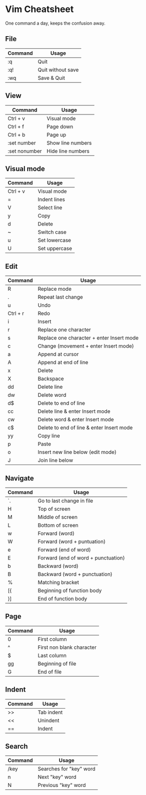 # Vim Cheatsheet

One command a day, keeps the confusion away. 

## File
| Command       | Usage             |
| ------------- | ----------------- |
| :q            | Quit              |
| :q!           | Quit without save |
| :wq           | Save & Quit       |

## View
| Command       | Usage             |
| ------------- | ----------------- |
| Ctrl + v      | Visual mode       |
| Ctrl + f      | Page down         |
| Ctrl + b      | Page up           |
| :set number   | Show line numbers |
| :set nonumber | Hide line numbers |

## Visual mode
| Command       | Usage                  |
| ------------- | ---------------------- |
| Ctrl + v      | Visual mode            |
| =             | Indent lines           |
| V             | Select line            |
| y             | Copy                   |
| d             | Delete                 |
| ~             | Switch case            |
| u             | Set lowercase          |
| U             | Set uppercase          |

## Edit
| Command       | Usage                                      |
| ------------- | ------------------------------------------ |
| R             | Replace mode                               |
| .             | Repeat last change                         |
| u             | Undo                                       |
| Ctrl + r      | Redo                                       |
| i             | Insert                                     |
| r             | Replace one character                      |
| s             | Replace one character + enter Insert mode  |
| c             | Change (movement + enter Insert mode)      |
| a             | Append at cursor                           |
| A             | Append at end of line                      |
| x             | Delete                                     |
| X             | Backspace                                  |
| dd            | Delete line                                |
| dw            | Delete word                                |
| d$            | Delete to end of line                      |
| cc            | Delete line & enter Insert mode            |
| cw            | Delete word & enter Insert mode            |
| c$            | Delete to end of line & enter Insert mode  |
| yy            | Copy line                                  |
| p             | Paste                                      |
| o             | Insert new line below (edit mode)          |
| J             | Join line below                            |

## Navigate
| Command       | Usage                                |
| ------------- | ------------------------------------ |
| `.            | Go to last change in file            |
| H             | Top of screen                        |
| M             | Middle of screen                     |
| L             | Bottom of screen                     |
| w             | Forward (word)                       |
| W             | Forward (word + puntuation)          |
| e             | Forward (end of word)                |
| E             | Forward (end of word + punctuation)  |
| b             | Backward (word)                      |
| B             | Backward (word + punctuation)        |
| %             | Matching bracket                     |
| [{            | Beginning of function body           |
| }]            | End of function body                 |

## Page
| Command       | Usage                          |
| ------------- | ------------------------------ |
| 0             | First column                   |
| ^             | First non blank character      |
| $             | Last column                    |
| gg            | Beginning of file              |
| G             | End of file                    |

## Indent
| Command       | Usage                          |
| ------------- | ------------------------------ |
| >>            | Tab indent                     |
| <<            | Unindent                       |
| ==            | Indent                         |

## Search
| Command       | Usage                          |
| ------------- | ------------------------------ |
| /key          | Searches for "key" word        |
| n             | Next "key" word                |
| N             | Previous "key" word            |
